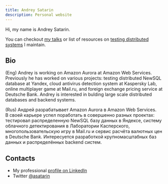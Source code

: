 ```yaml
---
title: Andrey Satarin
description: Personal website
---
```

Hi, my name is Andrey Satarin.

You can checkout [my talks](/talks) or list of resources on [testing distributed systems](/testing-distributed-systems) I maintain.

## Bio

(Eng) Andrey is working on Amazon Aurora at Amazon Web Services. 
Previously he has worked on various projects: testing distributed NewSQL database at Yandex, 
cloud antivirus detection system at Kaspersky Lab, online multiplayer game at Mail.ru, 
and foreign exchange pricing service at Deutsche Bank. 
Andrey is interested in bulding large scale distributed databases and backend systems.

(Rus) Андрей разрабатывает Amazon Aurora в Amazon Web Services. В своей карьере успел 
поработать в совершенно разных проектах: тестировал распределенную NewSQL 
базу данных в Яндексе, систему облачного детектирования в Лаборатории Касперского,
многопользовательскую игру в Mail.ru и сервис расчёта валютных цен в Deutsche Bank.
Интересуется разработкой крупномасштабных баз данных и распределённых backend систем.

## Contacts

* My professional [profile on LinkedIn](https://www.linkedin.com/in/asatarin/)
* Twitter [@asatarin](https://twitter.com/asatarin)
